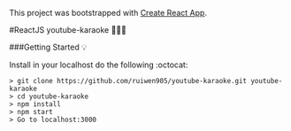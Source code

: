 This project was bootstrapped with [Create React App](https://github.com/facebookincubator/create-react-app).

#ReactJS youtube-karaoke  :microphone::microphone::fire:

###Getting Started :bulb:

Install in your localhost do the following :octocat:
```
> git clone https://github.com/ruiwen905/youtube-karaoke.git youtube-karaoke
> cd youtube-karaoke
> npm install
> npm start
> Go to localhost:3000
```
